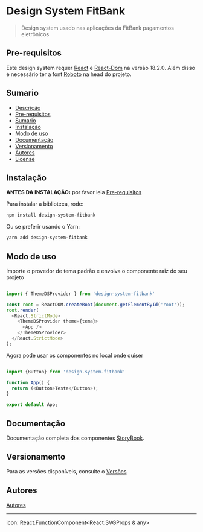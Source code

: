 # Design System FitBank

> Design system usado nas aplicações da FitBank pagamentos eletrônicos

## Pre-requisitos
Este design system requer [React](https://pt-br.reactjs.org/docs/create-a-new-react-app.html) e [React-Dom](https://pt-br.reactjs.org/docs/create-a-new-react-app.html) na versão 18.2.0. Além disso é necessário ter a font [Roboto](https://fonts.google.com/specimen/Roboto) na head do projeto.

## Sumario

- [Descrição](#design-system-fitBank)
- [Pre-requisitos](#pre-requisitos)
- [Sumario](#sumario)
- [Instalação](#instalação)
- [Modo de uso](#modo-de-uso)
- [Documentação](#documentação)
- [Versionamento](#versionamento)
- [Autores](#autores)
- [License](#license)

## Instalação
**ANTES DA INSTALAÇÃO:** por favor leia [Pre-requisitos](#pre-requisitos)

Para instalar a biblioteca, rode:
```sh
npm install design-system-fitbank
```
Ou se preferir usando o Yarn:
```sh
yarn add design-system-fitbank
```
## Modo de uso
Importe o provedor de tema padrão e envolva o componente raiz do seu projeto
```js

import { ThemeDSProvider } from 'design-system-fitbank'

const root = ReactDOM.createRoot(document.getElementById('root'));
root.render(
  <React.StrictMode>
    <ThemeDSProvider theme={tema}>
      <App />
    </ThemeDSProvider>
  </React.StrictMode>
);
```
Agora pode usar os componentes no local onde quiser
```js

import {Button} from 'design-system-fitbank'

function App() {
  return (<Button>Teste</Button>);
}

export default App;
```
## Documentação
Documentação completa dos componentes [StoryBook](https://pt-br.reactjs.org/docs/create-a-new-react-app.html).

## Versionamento
Para as versões disponíveis, consulte o [Versões](https://github.com/fit-cledson-leite/design-system-fitbank/releases)

## Autores
[Autores](https://github.com/fit-cledson-leite/design-system-fitbank/graphs/contributors)

----------------------------------
  icon: React.FunctionComponent<React.SVGProps<SVGSVGElement> & any>
